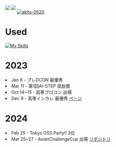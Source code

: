<div>
<a href="https://github.com/anuraghazra/github-readme-stats">
    <img align="left" src="https://github-readme-stats.vercel.app/api?username=akito-0520&count_private=true&show_icons=true&locale=ja" />
</a>
<a href="https://github.com/anuraghazra/github-readme-stats">    
    <img align="left" src="https://github-readme-stats.vercel.app/api/top-langs/?username=akito-0520&hide=jupyter%20notebook,shaderlab,tex,c%23&langs_count=9&locale=ja" />
</a>
</div>

<p align="left">
  <a href="https://github.com/ryo-ma/github-profile-trophy">
    <img src="https://github-profile-trophy.vercel.app/?username=akito-0520" alt="akito-0520" />
  </a>
</p>
<h1>
    Used
</h1>

[![My Skills](https://skillicons.dev/icons?i=c,css,html,java,js,mysql,php,py,react,arduino)](https://skillicons.dev)

<h1>2023</h1>
<li>Jan 6 - プレDCON 最優秀 </li>
<li>Mar 11 - 第1回AI-STEP 奨励賞 </li>
<li>Oct 14~15 - 高専プロコン 出場 </li>
<li>Dec 9 - 高専インカレ 最優秀 <a href="https://github.com/AsianBridge/acc001_team_c.git](https://www.smbcnikko.co.jp/news/release/2023/pdf/231218_01.pdf)">ページ</a> </li>
<h1>2024</h1>
<li>Feb 25 - Tokyo OSS Party!! 3位</li>
<li>Mar 25~27 - AsianChallengeCup 出場 <a href="https://github.com/AsianBridge/acc001_team_c.git">リポジトリ</a>
